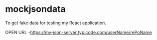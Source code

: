 # mockjsondata
To get fake data for testing my React application.

OPEN URL -https://my-json-server.typicode.com/userName/rePoName
